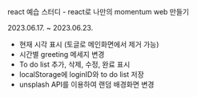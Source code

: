react 예습 스터디 - react로 나만의 momentum web 만들기

2023.06.17. ~ 2023.06.23.

- 현재 시각 표시 (토글로 메인화면에서 제거 가능)
- 시간별 greeting 메세지 변경
- To do list 추가, 삭제, 수정, 완료 표시
- localStorage에 loginID와 to do list 저장
- unsplash API를 이용하여 랜덤 배경화면 변경
